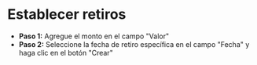 # **Establecer retiros**

- **Paso 1:** Agregue el monto en el campo "Valor"
- **Paso 2:** Seleccione la fecha de retiro específica en el campo "Fecha" y haga clic en el botón "Crear"